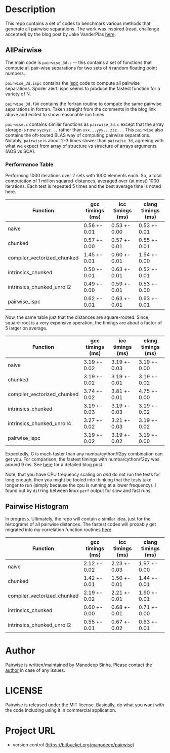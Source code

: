 # Description

This repo contains a set of codes to benchmark various methods that
generate all pairwise separations. The work was inspired
(read, challenge accepted) by the blog post by Jake VanderPlas
[here](https://jakevdp.github.io/blog/2013/06/15/numba-vs-cython-take-2/).



## AllPairwise

The main code is ``pairwise_3d.c`` -- this contains a set of functions
that compute all pair-wise separations for two sets of ``N`` random
floating point numbers. 

``pairwise_3d.ispc`` contains the [ispc](http://ispc.github.io/) code to compute
all pairwise separations. Spoiler alert: ispc seems to produce the fastest
function for a variety of N. 

``pairwise_3d.f90`` contains the fortran routine to compute the same
pairwise separations in fortran. Taken straight from the comments in the
blog link above and edited to show reasonable run times. 


``pairwise.c`` contains similar functions as ``pairwise_3d.c`` except that the
array storage is now ``xyzxyz...`` rather than ``xxx...yyy...zzz..`` . This
``pairwise`` also contains the oft-touted BLAS way of computing pairwise
separations. Notably, ``pairwise`` is about 2-3 times slower than ``pairwise_3d``,
agreeing with what we expect from array of structure vs structure of arrays 
arguments (AOS vs SOA). 

### Performance Table

Performing 1000 iterations over 2 sets with 1000 elements each. So, a total computation
of 1 million squared-distances, averaged over (at most) 1000 iterations. Each test is
repeated 5 times and the best average time is noted here. 

Function                         |  gcc timings (ms)| icc timings (ms) | clang timings (ms)|
---------------------------------|------------------|------------------|-------------------|
naive                            |   0.56 +-  0.01  |   0.53 +-  0.00  |   0.53 +-  0.01   | 
chunked                          |   0.57 +-  0.00  |   0.57 +-  0.01  | 	 0.55 +-  0.01   |
compiler_vectorized_chunked      |   1.45 +-  0.01  |   0.60 +-  0.01  | 	 1.54 +-  0.00   |
intrinsics_chunked               |   0.50 +-  0.01  |   0.63 +-  0.01  | 	 0.52 +-  0.01   |
intrinsics_chunked_unroll2       |   0.49 +-  0.00  |   0.59 +-  0.01  | 	 0.53 +-  0.00   |
pairwise_ispc                    |   0.62 +-  0.01  |   0.63 +-  0.01  | 	 0.63 +-  0.01   |


Now, the same table just that the distances are square-rooted. Since, square-root is a
very expensive operation, the timings are about a factor of 5 larger on average. 


Function                         |  gcc timings (ms)| icc timings (ms) | clang timings (ms)|
---------------------------------|------------------|------------------|-------------------|
naive                            |   3.19 +-  0.02  |   3.19 +-  0.03  |   3.19 +-  0.00   | 
chunked                          |   3.19 +-  0.02  |   3.19 +-  0.01  | 	 3.19 +-  0.02   |
compiler_vectorized_chunked      |   3.74 +-  0.02  |   3.81 +-  0.01  | 	 4.75 +-  0.00   |
intrinsics_chunked               |   3.19 +-  0.03  |   3.19 +-  0.03  | 	 3.19 +-  0.02   |
intrinsics_chunked_unroll4       |   3.27 +-  0.02  |   3.21 +-  0.03  | 	 3.19 +-  0.02   |
pairwise_ispc                    |   3.19 +-  0.02  |   3.19 +-  0.02  | 	 3.19 +-  0.00   |

Expectedly, C is much faster than any numba/cython/f2py combination can
get you. For comparison, the fastest timings with numba/cython/f2py was around 9 ms. 
See [here](https://jakevdp.github.io/blog/2013/06/15/numba-vs-cython-take-2/) for
a detailed blog post. 

Note, that you have CPU frequency scaling on *and* do not run the tests for long enough,
then you might be fooled into thinking that the tests take longer to run (simply because
the cpu is running at a lower frequency). I found out by ``diff``ing between 
linux ``perf`` output for slow and fast runs.  


## Pairwise Histogram

In progress. Ultimately, the repo will contain a similar idea, just for the
histograms of all pairwise distances. The fastest codes will probably get
migrated into my correlation function routines [here](https://bitbucket.org/manodeep/corrfunc/).


Function                         |  gcc timings (ms)| icc timings (ms) | clang timings (ms)| 
---------------------------------|------------------|------------------|-------------------|
naive                            |  2.12 +-  0.02   |   2.23 +-  0.03  |   1.97 +-  0.00   |
chunked                          |  1.42 +-  0.01   |   1.50 +-  0.01  | 	 1.44 +-  0.01   |
compiler_vectorized_chunked      |  2.19 +-  0.02   |   2.21 +-  0.01  | 	 1.90 +-  0.01   |
intrinsics_chunked               |  0.60 +-  0.00   |   0.68 +-  0.01  | 	 0.71 +-  0.00   |
intrinsics_chunked_unroll2       |  0.55 +-  0.01   |   0.67 +-  0.02  |   0.63 +-  0.01   |

# Author

Pairwise is written/maintained by Manodeep Sinha. Please contact the [author](mailto:manodeep@gmail.com) in
case of any issues.

# LICENSE

Pairwise is released under the MIT license. Basically, do what you want
with the code including using it in commercial application.

# Project URL
 
* version control (https://bitbucket.org/manodeep/pairwise)